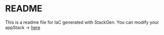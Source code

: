 # README
This is a readme file for IaC generated with StackGen.
You can modify your appStack -> [here](http://main.dev.stackgen.com/appstacks/7e06abb3-3335-40d2-a984-1f1d58af8b33)
